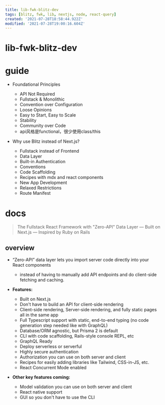 ```yaml
---
title: lib-fwk-blitz-dev
tags: [blitz, fwk, lib, nextjs, node, react-query]
created: '2021-07-28T18:58:44.922Z'
modified: '2021-07-28T19:00:16.604Z'
---
```


# lib-fwk-blitz-dev

# guide
- Foundational Principles
  - API Not Required
  - Fullstack & Monolithic
  - Convention over Configuration
  - Loose Opinions
  - Easy to Start, Easy to Scale
  - Stability
  - Community over Code
  - api风格是functional，很少使用class/this

- Why use Blitz instead of Next.js?
  - Fullstack instead of Frontend
  - Data Layer
  - Built-in Authentication
  - Conventions
  - Code Scaffolding
  - Recipes with mdx and react components
  - New App Development
  - Relaxed Restrictions
  - Route Manifest
# docs

> The Fullstack React Framework with "Zero-API" Data Layer — Built on Next.js — Inspired by Ruby on Rails

## overview

- “Zero-API” data layer lets you import server code directly into your React components 
  - instead of having to manually add API endpoints and do client-side fetching and caching.

- **Features:**
  - Built on Next.js
  - Don't have to build an API for client-side rendering
  - Client-side rendering, Server-side rendering, and fully static pages all in the same app
  - Full Typescript support with static, end-to-end typing (no code generation step needed like with GraphQL)
  - Database/ORM agnostic, but Prisma 2 is default
  - CLI with code scaffolding, Rails-style console REPL, etc
  - GraphQL Ready
  - Deploy serverless or serverful
  - Highly secure authentication 
  - Authorization you can use on both server and client
  - Recipes for easily adding libraries like Tailwind, CSS-in-JS, etc.
  - React Concurrent Mode enabled
- **Other key features coming:**
  - Model validation you can use on both server and client
  - React native support
  - GUI so you don't have to use the CLI
